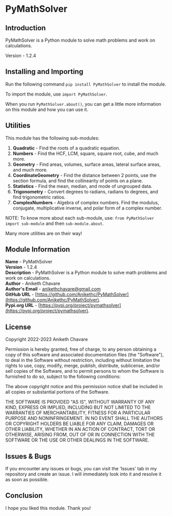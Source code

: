 # PyMathSolver

## Introduction

PyMathSolver is a Python module to solve math problems and work on calculations.

Version - 1.2.4

## Installing and Importing

Run the following command `pip install PyMathSolver` to install the module.

To import the module, use `import PyMathSolver`.

When you run `PyMathSolver.about()`, you can get a little more information on this module and how you can use it.

## Utilities

This module has the following sub-modules:

1) **Quadratic** - Find the roots of a quadratic equation.
2) **Numbers** - Find the HCF, LCM, square, square root, cube, and much more.
3) **Geometry** - Find areas, volumes, surface areas, lateral surface areas, and much more.
4) **CoordinateGeometry** - Find the distance between 2 points, use the section formula, and find the collinearity of points on a plane.
5) **Statistics** - Find the mean, median, and mode of ungrouped data.
6) **Trigonometry** - Convert degrees to radians, radians to degrees, and find trigonometric ratios.
7) **ComplexNumbers** - Algebra of complex numbers. Find the modulus, conjugate, multiplicative inverse, and polar form of a complex number.

NOTE: To know more about each sub-module, use: `from PyMathSolver import sub-module` and then `sub-module.about`.

Many more utilities are on their way!

## Module Information

**Name** - PyMathSolver </br>
**Version** - 1.2.4 </br>
**Description** - PyMathSolver is a Python module to solve math problems and work on calculations.</br>
**Author** - Aniketh Chavare </br>
**Author's Email** - anikethchavare@gmail.com </br>
**GitHub URL** - [https://github.com/Anikethc/PyMathSolver](https://github.com/Anikethc/PyMathSolver). </br>
**Pypi.org URL** - [https://pypi.org/project/pymathsolver](https://pypi.org/project/pymathsolver). </br>

## License

Copyright 2022-2023 Aniketh Chavare

Permission is hereby granted, free of charge, to any person obtaining a copy of this software
and associated documentation files (the "Software"), to deal in the Software without restriction,
including without limitation the rights to use, copy, modify, merge, publish, distribute,
sublicense, and/or sell copies of the Software, and to permit persons to whom the Software is
furnished to do so, subject to the following conditions:

The above copyright notice and this permission notice shall be included in all copies or
substantial portions of the Software.

THE SOFTWARE IS PROVIDED "AS IS", WITHOUT WARRANTY OF ANY KIND, EXPRESS OR IMPLIED, INCLUDING BUT
NOT LIMITED TO THE WARRANTIES OF MERCHANTABILITY, FITNESS FOR A PARTICULAR PURPOSE AND
NONINFRINGEMENT. IN NO EVENT SHALL THE AUTHORS OR COPYRIGHT HOLDERS BE LIABLE FOR ANY CLAIM,
DAMAGES OR OTHER LIABILITY, WHETHER IN AN ACTION OF CONTRACT, TORT OR OTHERWISE, ARISING FROM,
OUT OF OR IN CONNECTION WITH THE SOFTWARE OR THE USE OR OTHER DEALINGS IN THE SOFTWARE.

## Issues & Bugs

If you encounter any issues or bugs, you can visit the 'Issues' tab in my repository and create an issue. I will immediately look into it and resolve it as soon as possible.

## Conclusion

I hope you liked this module. Thank you!
